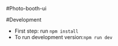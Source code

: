 #Photo-booth-ui

#Development
- First step:
    run `npm install`
- To run development version:`npm run dev`